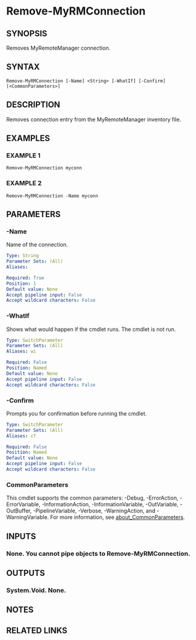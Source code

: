 ﻿---
external help file: MyRemoteManager-help.xml
Module Name: MyRemoteManager
online version:
schema: 2.0.0
---

# Remove-MyRMConnection

## SYNOPSIS
Removes MyRemoteManager connection.

## SYNTAX

```
Remove-MyRMConnection [-Name] <String> [-WhatIf] [-Confirm] [<CommonParameters>]
```

## DESCRIPTION
Removes connection entry from the MyRemoteManager inventory file.

## EXAMPLES

### EXAMPLE 1
```
Remove-MyRMConnection myconn
```

### EXAMPLE 2
```
Remove-MyRMConnection -Name myconn
```

## PARAMETERS

### -Name
Name of the connection.

```yaml
Type: String
Parameter Sets: (All)
Aliases:

Required: True
Position: 1
Default value: None
Accept pipeline input: False
Accept wildcard characters: False
```

### -WhatIf
Shows what would happen if the cmdlet runs.
The cmdlet is not run.

```yaml
Type: SwitchParameter
Parameter Sets: (All)
Aliases: wi

Required: False
Position: Named
Default value: None
Accept pipeline input: False
Accept wildcard characters: False
```

### -Confirm
Prompts you for confirmation before running the cmdlet.

```yaml
Type: SwitchParameter
Parameter Sets: (All)
Aliases: cf

Required: False
Position: Named
Default value: None
Accept pipeline input: False
Accept wildcard characters: False
```

### CommonParameters
This cmdlet supports the common parameters: -Debug, -ErrorAction, -ErrorVariable, -InformationAction, -InformationVariable, -OutVariable, -OutBuffer, -PipelineVariable, -Verbose, -WarningAction, and -WarningVariable. For more information, see [about_CommonParameters](http://go.microsoft.com/fwlink/?LinkID=113216).

## INPUTS

### None. You cannot pipe objects to Remove-MyRMConnection.
## OUTPUTS

### System.Void. None.
## NOTES

## RELATED LINKS
